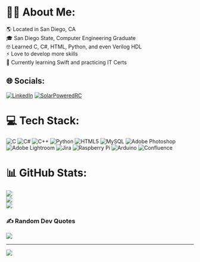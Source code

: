 # 🧍🏻 About Me:
🌎 Located in San Diego, CA<br>🎓 San Diego State, Computer Engineering Graduate<br>🤓 Learned C, C#, HTML, Python, and even Verilog HDL<br>⚡️ Love to develop more skills<br>🌱 Currently learning Swift and practicing IT Certs


## 🌐 Socials:
[![LinkedIn](https://img.shields.io/badge/LinkedIn-%230077B5.svg?style=for-the-badge&logo=appveyor)](https://linkedin.com/in/nafeisweixelman) [![SolarPoweredRC](https://img.shields.io/badge/SolarPoweredRC-%230077B5.svg?style=for-the-badge&logo=appveyor)](https://solarpoweredrc.myportfolio.com/home) 

# 💻 Tech Stack:
![C](https://img.shields.io/badge/c-%2300599C.svg?style=for-the-badge&logo=c&logoColor=white) ![C#](https://img.shields.io/badge/c%23-%23239120.svg?style=for-the-badge&logo=c-sharp&logoColor=white) ![C++](https://img.shields.io/badge/c++-%2300599C.svg?style=for-the-badge&logo=c%2B%2B&logoColor=white) ![Python](https://img.shields.io/badge/python-3670A0?style=for-the-badge&logo=python&logoColor=ffdd54) ![HTML5](https://img.shields.io/badge/html5-%23E34F26.svg?style=for-the-badge&logo=html5&logoColor=white) ![MySQL](https://img.shields.io/badge/mysql-%2300f.svg?style=for-the-badge&logo=mysql&logoColor=white) ![Adobe Photoshop](https://img.shields.io/badge/adobephotoshop-%2331A8FF.svg?style=for-the-badge&logo=adobephotoshop&logoColor=white) ![Adobe Lightroom](https://img.shields.io/badge/Adobe%20Lightroom-31A8FF.svg?style=for-the-badge&logo=Adobe%20Lightroom&logoColor=white) ![Jira](https://img.shields.io/badge/jira-%230A0FFF.svg?style=for-the-badge&logo=jira&logoColor=white) ![Raspberry Pi](https://img.shields.io/badge/-RaspberryPi-C51A4A?style=for-the-badge&logo=Raspberry-Pi) ![Arduino](https://img.shields.io/badge/-Arduino-00979D?style=for-the-badge&logo=Arduino&logoColor=white) ![Confluence](https://img.shields.io/badge/confluence-%23172BF4.svg?style=for-the-badge&logo=confluence&logoColor=white)
# 📊 GitHub Stats:
![](https://github-readme-stats.vercel.app/api?username=nafeisweixelman&theme=dark&hide_border=false&include_all_commits=true&count_private=false)<br/>
![](https://github-readme-streak-stats.herokuapp.com/?user=nafeisweixelman&theme=dark&hide_border=false)<br/>
![](https://github-readme-stats.vercel.app/api/top-langs/?username=nafeisweixelman&theme=dark&hide_border=false&include_all_commits=true&count_private=false&layout=compact)

### ✍️ Random Dev Quotes
![](https://quotes-github-readme.vercel.app/api?type=horizontal&theme=radical)

---
[![](https://visitcount.itsvg.in/api?id=nafeisweixelman&icon=2&color=8)](https://visitcount.itsvg.in)
